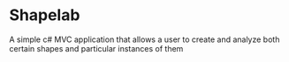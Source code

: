 # Shapelab
A simple c# MVC application that allows a user to create and analyze both certain shapes and particular instances of them

